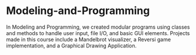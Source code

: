 # Modeling-and-Programming
In Modeling and Programming, we created modular programs using classes and methods to handle user input, file I/O, and basic GUI elements. Projects made in this course include a Mandelbrot visualizer, a Reversi game implementation, and a Graphical Drawing Application.
